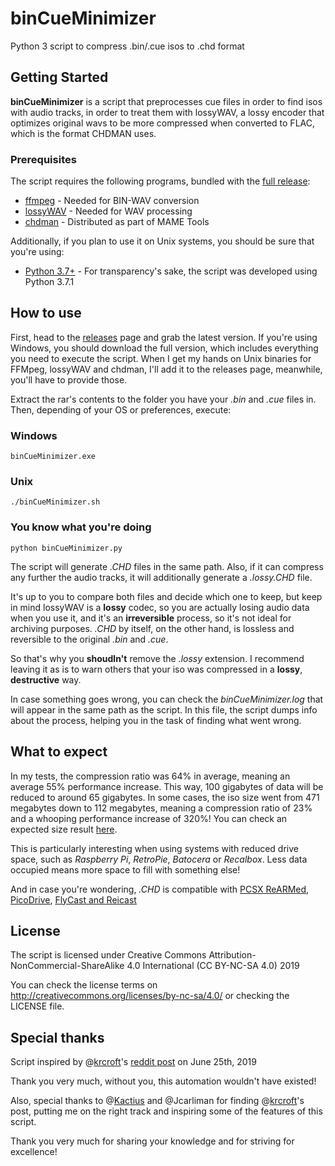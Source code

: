 # binCueMinimizer
Python 3 script to compress .bin/.cue isos to .chd format 

## Getting Started

**binCueMinimizer** is a script that preprocesses cue files in order 
to find isos with audio tracks, in order to treat them with lossyWAV,
a lossy encoder that optimizes original wavs to be more compressed
when converted to FLAC, which is the format CHDMAN uses.

### Prerequisites

The script requires the following programs, bundled with the [full release](https://github.com/granmacco/binCueMinimizer/releases/):

* [ffmpeg](https://ffmpeg.org/) - Needed for BIN-WAV conversion
* [lossyWAV](https://wiki.hydrogenaud.io/index.php?title=LossyWAV) - Needed for WAV processing
* [chdman](https://www.mamedev.org/) - Distributed as part of MAME Tools

Additionally, if you plan to use it on Unix systems, you should be sure that you're using:

* [Python 3.7+](https://docs.python.org/3/using/unix.html) - For transparency's sake, the script was developed using Python 3.7.1 

## How to use

First, head to the [releases](https://github.com/granmacco/binCueMinimizer/releases/) page and grab the latest version. 
If you're using Windows, you should download the full version, which includes everything you need to execute the script.
When I get my hands on Unix binaries for FFMpeg, lossyWAV and chdman, I'll add it to the releases page, meanwhile, you'll have to provide those.

Extract the rar's contents to the folder you have your *.bin* and *.cue* files in. Then, depending of your OS or preferences, execute:

### Windows
```
binCueMinimizer.exe
```

### Unix
```
./binCueMinimizer.sh
```

### You know what you're doing
```
python binCueMinimizer.py
```

The script will generate *.CHD* files in the same path. Also, if it can
compress any further the audio tracks, it will additionally generate a *.lossy.CHD* file.

It's up to you to compare both files and decide which one to keep, but keep 
in mind lossyWAV is a **lossy** codec, so you are actually losing audio data when you 
use it, and it's an **irreversible** process, so it's not ideal for archiving purposes. 
*.CHD* by itself, on the other hand, is lossless and reversible to the original *.bin* and *.cue*. 

So that's why you **shoudln't** remove the *.lossy* extension. I recommend leaving 
it as is to warn others that your iso was compressed in a **lossy**, **destructive** way.

In case something goes wrong, you can check the *binCueMinimizer.log* that
will appear in the same path as the script. In this file, the script dumps
info about the process, helping you in the task of finding what went wrong.

## What to expect

In my tests, the compression ratio was 64% in average, meaning an average 55% performance
increase. This way, 100 gigabytes of data will be reduced to around 65 gigabytes.
In some cases, the iso size went from 471 megabytes down to 112 megabytes, 
meaning a compression ratio of 23% and a whooping performance increase of 320%! 
You can check an expected size result [here](https://pastebin.com/9u37am8N).

This is particularly interesting when using systems with reduced drive space, such as
*Raspberry Pi*, *RetroPie*, *Batocera* or *Recalbox*. Less data occupied means more space to
fill with something else!

And in case you're wondering, *.CHD* is compatible with [PCSX ReARMed](https://docs.libretro.com/library/pcsx_rearmed/), [PicoDrive](https://docs.libretro.com/library/picodrive/), [FlyCast and Reicast](https://docs.libretro.com/library/flycast/)

## License

The script is licensed under 
Creative Commons Attribution-NonCommercial-ShareAlike 4.0 International (CC BY-NC-SA 4.0) 2019

You can check the license terms on http://creativecommons.org/licenses/by-nc-sa/4.0/ 
or checking the LICENSE file.

## Special thanks

Script inspired by @[krcroft](https://github.com/krcroft)'s [reddit post](https://www.reddit.com/r/RetroPie/comments/c50djy/chd_compression_summary_for_psx/) on June 25th, 2019

Thank you very much, without you, this automation wouldn't have existed!

Also, special thanks to @[Kactius](https://github.com/kactius) and @Jcarliman for finding @[krcroft](https://github.com/krcroft)'s post, putting me on the right track and inspiring some of the features of this script.

Thank you very much for sharing your knowledge and for striving for excellence!